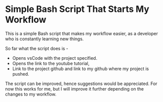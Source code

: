 # Simple Bash Script That Starts My Workflow

This is a simple Bash script that makes my workflow easier, as a developer who is constantly learning new things.

So far what the script does is -

- Opens vsCode with the project specified.
- Opens the link to the youtube tutorial,
- Link to the project github and link to my github where my project is pushed.

The script can be improved, hence suggestions would be appreciated. For now this works for me, but I will improve it further depending on the changes to my workflow.
